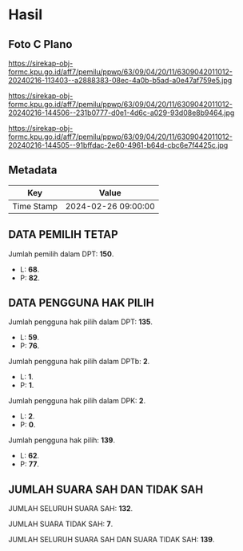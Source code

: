 # Hasil

## Foto C Plano

https://sirekap-obj-formc.kpu.go.id/aff7/pemilu/ppwp/63/09/04/20/11/6309042011012-20240216-113403--a2888383-08ec-4a0b-b5ad-a0e47af759e5.jpg

https://sirekap-obj-formc.kpu.go.id/aff7/pemilu/ppwp/63/09/04/20/11/6309042011012-20240216-144506--231b0777-d0e1-4d6c-a029-93d08e8b9464.jpg

https://sirekap-obj-formc.kpu.go.id/aff7/pemilu/ppwp/63/09/04/20/11/6309042011012-20240216-144505--91bffdac-2e60-4961-b64d-cbc6e7f4425c.jpg


## Metadata

| Key        | Value               |
| ---------- | ------------------- |
| Time Stamp | 2024-02-26 09:00:00 |


## DATA PEMILIH TETAP

Jumlah pemilih dalam DPT: **150**.
 * L: **68**.
 * P: **82**.

## DATA PENGGUNA HAK PILIH

Jumlah pengguna hak pilih dalam DPT: **135**.
 * L: **59**.
 * P: **76**.

Jumlah pengguna hak pilih dalam DPTb: **2**.
 * L: **1**.
 * P: **1**.

Jumlah pengguna hak pilih dalam DPK: **2**.
 * L: **2**.
 * P: **0**.

Jumlah pengguna hak pilih: **139**.
 * L: **62**.
 * P: **77**.

## JUMLAH SUARA SAH DAN TIDAK SAH

JUMLAH SELURUH SUARA SAH: **132**.

JUMLAH SUARA TIDAK SAH: **7**.

JUMLAH SELURUH SUARA SAH DAN SUARA TIDAK SAH: **139**.


